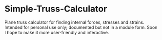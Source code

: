 # Simple-Truss-Calculator
Plane truss calculator for finding internal forces, stresses and strains. 
Intended for personal use only; documented but not in a module form. 
Soon I hope to make it more user-friendly and interactive.
